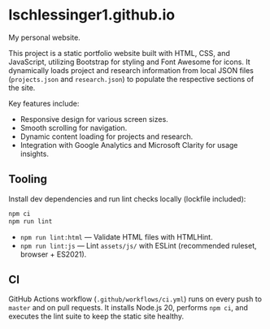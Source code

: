 lschlessinger1.github.io
========================
My personal website.

This project is a static portfolio website built with HTML, CSS, and JavaScript, utilizing Bootstrap for styling and
Font Awesome for icons. It dynamically loads project and research information from local JSON files (`projects.json`
and `research.json`) to populate the respective sections of the site.

Key features include:

- Responsive design for various screen sizes.
- Smooth scrolling for navigation.
- Dynamic content loading for projects and research.
- Integration with Google Analytics and Microsoft Clarity for usage insights.

## Tooling

Install dev dependencies and run lint checks locally (lockfile included):

```bash
npm ci
npm run lint
```

- `npm run lint:html` — Validate HTML files with HTMLHint.
- `npm run lint:js` — Lint `assets/js/` with ESLint (recommended ruleset, browser + ES2021).

## CI

GitHub Actions workflow (`.github/workflows/ci.yml`) runs on every push to `master` and on pull requests. It installs
Node.js 20, performs `npm ci`, and executes the lint suite to keep the static site healthy.